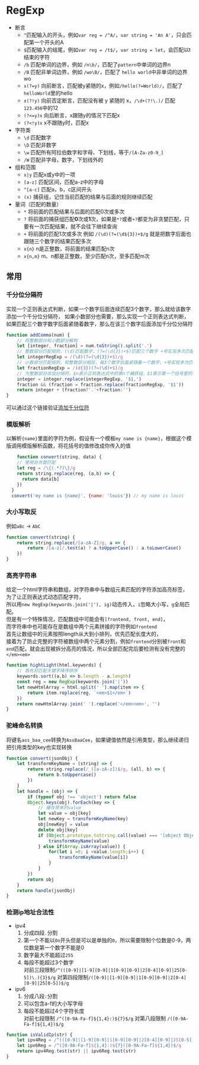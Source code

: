 # RegExp

- 断言
    - `^`匹配输入的开头，例如`var reg = /^A/`，`var string = 'An A'`，只会匹配第一个开头的A
    - `$`匹配输入的结尾，例如`var reg = /t$/`，`var string = let`，会匹配以t结束的字符
    - `/b` 匹配单词的边界，例如 `/n\b/`，匹配了`pattern`中单词的边界n
    - `/B` 匹配非单词边界，例如 `/wo\B/`，匹配了 `hello world`中非单词的边界wo
    - `x(?=y)` 向前断言，匹配被y紧随的x，例如`/hello(?=World)/`，匹配了`helloWorld`里的hello
    - `x(?!y)` 向前否定断言，匹配没有被 y 紧随的 x，`/\d+(?!\.)/` 匹配`123.456`中的12
    - `(?<=y)x` 向后断言，x跟随y的情况下匹配x
    - `(?<!y)x` x不跟随y时，匹配x
- 字符类
    - `\d` 匹配数字
    - `\D` 匹配非数字
    - `\w` 匹配所有阿拉伯数字和字母、下划线，等于`/[A-Za-z0-9_]`
    - `/W` 匹配非字母，数字，下划线外的
- 组和范围
    - `x|y` 匹配x或y中的一项
    - `[a-z]` 匹配区间，匹配a-z中的字母
    - `^[a-c]` 匹配a，b，c区间开头
    - `(x)` 捕获组，记住当前匹配的结果与后面的规则继续匹配
- 量词（匹配的数量）
    - `*` 将前面的匹配结果与后面的匹配0次或多次
    - `?` 将前面的捕获组匹配**0**次或**1**次，如果是`*?`或者`+?`都变为非贪婪匹配，只要有一次匹配结果，就不会往下继续查询
    - `+` 将前面的匹配1次或多次 例如 `/(\d)(?=(\d${3})+$/g` 就是把数字后面也跟随三个数字的结果匹配多次
    - `x{n}` n是正整数，将前面的结果匹配n次
    - `x{n,m}` m、n都是正整数，至少匹配n次，至多匹配m次

## 常用

### 千分位分隔符<br/>
实现一个正则表达式判断，如果一个数字后面连续匹配3个数字，那么就给该数字添加一个千分位分隔符，
如果小数部分也需要，那么实现一个正则表达式判断，如果匹配三个数字数字后面紧随着数字，那么在该三个数字后面添加千分位分隔符
```JavaScript
function addComma(num) {
    // 将整数部分和小数部分解构
    let [integer, fraction] = num.toString().split('.')
    // 整数部分匹配规则，(\d)匹配数字，(?=(\d{3})+$)匹配三个数字 +号实现多次匹配
    let integerRegExp = /(\d)(?=(\d{3})+$)/g
    // 小数部分匹配规则，和整数部分相反，每3个数字后面紧随着一个数字，+号实现多次匹配
    let fractionRegExp = /(d{3})(?=(\d)+$)/g
    // 为整数部分添加分隔符，$n表示正则表达式中的第n个捕获组，$1表示第一个括号里的捕获组
    integer = integer.replace(integerRegExp, '$1,')
    fraction && (fraction = fraction.replace(fractionRegExp, '$1'))
    return integer + (fraction?'.'+fraction:'')
}
```
可以通过这个链接验证[添加千分位符](https://bigfrontend.dev/zh/problem/add-comma-to-number)
### 模版解析
以解析`{name}`里面的字符为例，假设有一个模板`my name is {name}`，根据这个模版调用模版解析函数，将花括号的值修改成你传入的值
```javascript
    function convert(string, data) {
    // 使用非贪婪匹配
    let reg = /\{(.*?)\}/g
    return string.replace(reg, (a,b) => {
      return data[b]
    })
  }
  convert('my name is {name}', {name: 'louis'}) // my name is louis
```

### 大小写取反
例如`aBc` -> `AbC`
```javascript
function convert(string) {
    return string.replace(/[a-zA-Z]/g, a => {
        return /[a-z]/.test(a) ? a.toUpperCase() : a.toLowerCase()
    })
}
```

### 高亮字符串
给定一个html字符串和数组，对字符串中与数组元素匹配的字符添加高亮标签，为了让正则表达式动态匹配字符，<br/>
所以用`new RegExp(keywords.join('|'), ig)`动态传入，`i`忽略大小写，`g`全局匹配。<br/>
但是有一个特殊情况，匹配数组中可能会有`[frontend, front, end]`，<br/>
而字符串中也可能存在是数组中两个元素拼接的字符例如`frontend`<br/>
首先让数组中的元素按照length从大到小排列，优先匹配长度大的，<br/>
接着为了防止完整的字符被数组中两个元素分割，例如`frontend`分别被`front`和`end`匹配，就会出现被拆分高亮的情况，所以全部匹配完后要检测有没有完整的`</em><em>`
```javascript
function hightLight(html,keywords) {
    // 首先将匹配关键字降序排序
    keywords.sort((a,b) => b.length - a.length)
    const reg = new RegExp(keywords.join('|'))
    let newHtmlArray = html.split(' ').map(item => {
        return item.replace(reg, `<em>$1</em>`)
    })
    return newHtmlArray.join(' ').replace('</em><em>', '')
}
```

### 驼峰命名转换
将键名`ass_baa_cee`转换为`AssBaaCee`，如果键值依然是引用类型，那么继续递归把引用类型的key也实现转换
```javascript
function convert(jsonObj) {
    let transformKeyName = (string) => {
        return string.replace(/_([a-zA-z])$/g, (all, b) => {
            return b.toUppercase()
        })
    }
    let handle = (obj) => {
        if (typeof obj !== 'object') return false
        Object.keys(obj).forEach(key => {
            // 缓存原来的value
            let value = obj[key]
            let newKey = transformKeyName(key)
            obj[newKey] = value
            delete obj[key]
            if (Object.prototype.toString.call(value) === '[object Object]') {
                transformKeyName(value)
            } else if(Array.isArray(value)) {
                for(let i =0; i <value.length;i++) {
                    transformKeyName(value[i])
                }
            }
        })
        return obj
    }
    return handle(jsonObj)
}
```

### 检测ip地址合法性
- ipv4
    1. 分成四段`.`分割
    2. 第一个不能以`0n`开头但是可以是单独的`0`，所以需要限制个位数是0-9，两位数是第一个数字不能是0
    3. 数字最大不能超过`255`
    4. 每段不能超过3个数字<br/>
对前三段限制`/^(([0-9]|[1-9][0-9]|1[0-9][0-9]|2[0-4][0-9]|25[0-5])\.){3}$/g`
对第四段限制`/([0-9]|[1-9][0-9]|1[0-9][0-9]|2[0-4][0-9]|25[0-5])$/g`
- ipv6
    1. 分成八段`:`分割
    2. 可以包含a-f的大小写字母
    3. 每段不能超过4个字符长度<br/>
对前七段限制 `/^([0-9A-Fa-f]${1,4}:)${7}$/g`
对第八段限制 `/([0-9A-Fa-f]${1,4})$/g`
```javascript
function isValidIp(str) {
    let ipv4Reg = /^(([0-9]|[1-9][0-9]|1[0-9][0-9]|2[0-4][0-9]|25[0-5])\.){3}([0-9]|[1-9][0-9]|1[0-9][0-9]|2[0-4][0-9]|25[0-5])$/g
    let ipv6Reg = /^([0-9A-Fa-f]${1,4}:)${7}([0-9A-Fa-f]${1,4})$/g
    return ipv4Reg.test(str) || ipv6Reg.test(str)
}
```